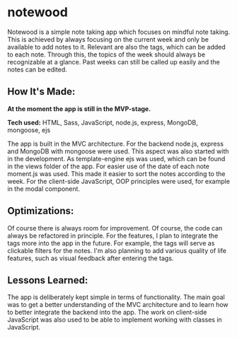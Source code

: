 # notewood

Notewood is a simple note taking app which focuses on mindful note taking. This is achieved by always focusing on the current week and only be available to add notes to it. Relevant are also the tags, which can be added to each note. Through this, the topics of the week should always be recognizable at a glance. Past weeks can still be called up easily and the notes can be edited.

## How It's Made:

**At the moment the app is still in the MVP-stage.**

**Tech used:** HTML, Sass, JavaScript, node.js, express, MongoDB, mongoose, ejs

The app is built in the MVC architecture. For the backend node.js, express and MongoDB with mongoose were used. This aspect was also started with in the development. As template-engine ejs was used, which can be found in the views folder of the app. For easier use of the date of each note moment.js was used. This made it easier to sort the notes according to the week. For the client-side JavaScript, OOP principles were used, for example in the modal component.

## Optimizations:

Of course there is always room for improvement. Of course, the code can always be refactored in principle. For the features, I plan to integrate the tags more into the app in the future. For example, the tags will serve as clickable filters for the notes. I'm also planning to add various quality of life features, such as visual feedback after entering the tags.

## Lessons Learned:

The app is deliberately kept simple in terms of functionality. The main goal was to get a better understanding of the MVC architecture and to learn how to better integrate the backend into the app. The work on client-side JavaScript was also used to be able to implement working with classes in JavaScript.
